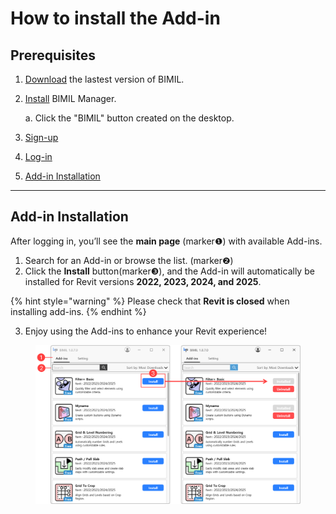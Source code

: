 # How to install the Add-in

## Prerequisites

1. [Download](download.md) the lastest version of BIMIL.&#x20;
2.  [Install](install-bimil-manager.md) BIMIL Manager.

    a. Click the "BIMIL" button created on the desktop.
3. [Sign-up](sign-up.md)
4. [Log-in](log-in.md)
5. [Add-in Installation](how-to-install-the-add-in.md#add-in-installation)

***

## Add-in Installation

After logging in, you’ll see the **main page** (marker❶) with available Add-ins.

1. Search for an Add-in or browse the list. (marker❷)
2. Click the **Install** button(marker❸), and the Add-in will automatically be installed for Revit versions **2022, 2023, 2024, and 2025**.

{% hint style="warning" %}
Please check that **Revit is closed** when installing add-ins.
{% endhint %}

3. Enjoy using the Add-ins to enhance your Revit experience!

<figure><img src="../.gitbook/assets/Add-in Installation .png" alt=""><figcaption></figcaption></figure>
